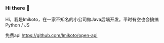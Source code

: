 ### Hi there 👋

Hi，我是lmikoto，在一家不知名的小公司做Java后端开发。平时有空也会搞搞 Python / JS

免费api https://github.com/lmikoto/open-api
